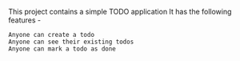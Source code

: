 This project contains a simple TODO application It has the following features -

    Anyone can create a todo
    Anyone can see their existing todos
    Anyone can mark a todo as done
